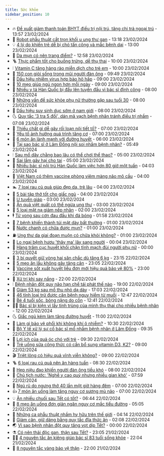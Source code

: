 ```yaml
---
title: Sức khỏe
sidebar_position: 10
---
```


<!-- vnexpress-suc-khoe:START -->
- 🔥 [Đề xuất giảm thanh toán BHYT điều trị nội trú, tăng chi trả ngoại trú](https://vnexpress.net/de-xuat-giam-thanh-toan-bhyt-dieu-tri-noi-tru-tang-chi-tra-ngoai-tru-4714601.html) - 13:57 23/02/2024
- 🥰 [Robot phẫu thuật cắt trọn khối u ung thư gan](https://vnexpress.net/robot-phau-thuat-cat-tron-khoi-u-ung-thu-gan-4714713.html) - 13:18 23/02/2024
- 💡 [4 lý do khiến trẻ dễ bị chó tấn công và mắc bệnh dại](https://vnexpress.net/4-ly-do-khien-tre-de-bi-cho-tan-cong-va-mac-benh-dai-4714268.html) - 13:00 23/02/2024
- 🤗 [Da mụn có nên trang điểm?](https://vnexpress.net/da-mun-co-nen-trang-diem-4714676.html) - 12:58 23/02/2024
- 🪜 [Thực phẩm tốt cho buồng trứng, dễ thụ thai](https://vnexpress.net/thuc-pham-tot-cho-buong-trung-de-thu-thai-4714658.html) - 10:00 23/02/2024
- 🕯 [Vitamin C tăng hàng rào miễn dịch cho trẻ em](https://vnexpress.net/vitamin-c-tang-hang-rao-mien-dich-cho-tre-em-4714447.html) - 10:00 23/02/2024
- 🤭 [150 con giòi sống trong mũi người đàn ông](https://vnexpress.net/150-con-gioi-song-trong-mui-nguoi-dan-ong-4714707.html) - 09:49 23/02/2024
- 👀 [Dấu hiệu nhiễm virus hợp bào hô hấp](https://vnexpress.net/dau-hieu-nhiem-virus-hop-bao-ho-hap-4714592.html) - 09:00 23/02/2024
- 🌋 [10 mẹo giúp ngủ ngon hơn mỗi ngày](https://vnexpress.net/10-meo-giup-ngu-ngon-hon-moi-ngay-4714453.html) - 09:00 23/02/2024
- 🫶 [Nhiều y tá Hàn Quốc bị đẩy lên tuyến đầu vì bác sĩ đình công](https://vnexpress.net/nhieu-y-ta-han-quoc-bi-day-len-tuyen-dau-vi-bac-si-dinh-cong-4714602.html) - 08:00 23/02/2024
- 🦆 [Những vấn đề sức khỏe phụ nữ thường gặp sau tuổi 30](https://vnexpress.net/nhung-van-de-suc-khoe-phu-nu-thuong-gap-sau-tuoi-30-4714503.html) - 08:00 23/02/2024
- 🚀 [Dấu hiệu suy sinh dục sớm ở nam giới](https://vnexpress.net/dau-hieu-suy-sinh-duc-som-o-nam-gioi-4714472.html) - 08:00 23/02/2024
- 🌜 [Quy tắc &#39;3 tra 5 đối&#39;, dán mã vạch bệnh nhân tránh điều trị nhầm](https://vnexpress.net/quy-tac-3-tra-5-doi-dan-ma-vach-benh-nhan-tranh-dieu-tri-nham-4714295.html) - 07:08 23/02/2024
- 🧰 [Thiếu chất gì dễ gây rối loạn nội tiết tố?](https://vnexpress.net/thieu-chat-gi-de-gay-roi-loan-noi-tiet-to-4714563.html) - 07:00 23/02/2024
- 💫 [Yếu tố ảnh hưởng quá trình tăng cơ](https://vnexpress.net/yeu-to-anh-huong-qua-trinh-tang-co-4714336.html) - 07:00 23/02/2024
- 🌝 [6 món ăn lành mạnh với đường huyết](https://vnexpress.net/6-mon-an-lanh-manh-voi-duong-huyet-4714444.html) - 06:00 23/02/2024
- 🗽 [Tại sao bác sĩ ở Lâm Đồng nội soi nhầm bệnh nhân?](https://vnexpress.net/tai-sao-bac-si-o-lam-dong-noi-soi-nham-benh-nhan-4714541.html) - 05:49 23/02/2024
- 🕯 [Sau mổ dây chằng bao lâu có thể chơi thể thao?](https://vnexpress.net/sau-mo-day-chang-bao-lau-co-the-choi-the-thao-4714520.html) - 05:00 23/02/2024
- 🦅 [Sai lầm gây hại cho tai](https://vnexpress.net/sai-lam-gay-hai-cho-tai-4714452.html) - 05:00 23/02/2024
- 🦆 [Nhiều bác sĩ nội trú Hàn Quốc làm việc hơn 80 giờ một tuần](https://vnexpress.net/nhieu-bac-si-noi-tru-han-quoc-lam-viec-hon-80-gio-mot-tuan-4714468.html) - 04:03 23/02/2024
- 🎊 [Việt Nam có thêm vaccine phòng viêm màng não mô cầu](https://vnexpress.net/viet-nam-co-them-vaccine-phong-viem-mang-nao-mo-cau-4714397.html) - 04:00 23/02/2024
- 🏊 [7 loại rau củ quả giúp đẹp da, trẻ lâu](https://vnexpress.net/7-loai-rau-cu-qua-giup-dep-da-tre-lau-4714302.html) - 04:00 23/02/2024
- 📝 [5 bài tập thở tốt cho giấc ngủ](https://vnexpress.net/5-bai-tap-tho-tot-cho-giac-ngu-4714165.html) - 04:00 23/02/2024
- 💯 [U tuyến giáp](https://vnexpress.net/u-tuyen-giap-4714411.html) - 03:00 23/02/2024
- 🌊 [Ăn quả việt quất có thể ngừa ung thư](https://vnexpress.net/an-qua-viet-quat-co-the-ngua-ung-thu-4713865.html) - 03:00 23/02/2024
- 🚀 [5 loại mặt nạ giảm nếp nhăn](https://vnexpress.net/5-loai-mat-na-giam-nep-nhan-4714342.html) - 02:00 23/02/2024
- 🕴 [Tử vong sau cơn đau đầu khi đá bóng](https://vnexpress.net/tu-vong-sau-con-dau-dau-khi-da-bong-4714385.html) - 01:58 23/02/2024
- 🗽 [7 bệnh khiến thành túi mật dày bất thường](https://vnexpress.net/7-benh-khien-thanh-tui-mat-day-bat-thuong-4714308.html) - 01:00 23/02/2024
- 🎡 [Nước chanh có chữa được mụn?](https://vnexpress.net/nuoc-chanh-co-chua-duoc-mun-4714059.html) - 01:00 23/02/2024
- ⛽️ [Ung thư da giai đoạn muộn có chữa khỏi không?](https://vnexpress.net/ung-thu-da-giai-doan-muon-co-chua-khoi-khong-4714018.html) - 01:00 23/02/2024
- 🦆 [Lo ngại bệnh hươu &#39;thây ma&#39; lây sang người](https://vnexpress.net/lo-ngai-benh-huou-thay-ma-lay-sang-nguoi-4714266.html) - 00:04 23/02/2024
- 🤩 [Hàng trăm cục huyết khối chặn tĩnh mạch đùi người phụ nữ](https://vnexpress.net/hang-tram-cuc-huyet-khoi-chan-tinh-mach-dui-nguoi-phu-nu-4714253.html) - 00:00 23/02/2024
- 🦒 [3 bí quyết giữ vòng hai săn chắc dù tăng 6 kg](https://vnexpress.net/3-bi-quyet-giu-vong-hai-san-chac-du-tang-6-kg-4714137.html) - 23:15 22/02/2024
- 💫 [5 mẹo ăn lẩu không gây tăng cân](https://vnexpress.net/5-meo-an-lau-khong-gay-tang-can-4714104.html) - 23:05 22/02/2024
- 🐘 [Vaccine sốt xuất huyết liều đơn mới hiệu quả bảo vệ 80%](https://vnexpress.net/vaccine-sot-xuat-huyet-lieu-don-moi-hieu-qua-bao-ve-80-4708410.html) - 23:00 22/02/2024
- 🚀 [Xử trí khi say nắng](https://vnexpress.net/xu-tri-khi-say-nang-4713368.html) - 22:00 22/02/2024
- 🕯 [Bệnh nhân đột quỵ não hạn chế tái phát thế nào](https://vnexpress.net/benh-nhan-dot-quy-nao-han-che-tai-phat-the-nao-4714200.html) - 19:00 22/02/2024
- 🦏 [Giảm 53 kg sau mổ thu nhỏ dạ dày](https://vnexpress.net/giam-53-kg-sau-mo-thu-nho-da-day-4714255.html) - 17:03 22/02/2024
- 🦄 [46 tỉnh loại trừ được căn bệnh nguy hiểm từ muỗi](https://vnexpress.net/46-tinh-loai-tru-duoc-can-benh-nguy-hiem-tu-muoi-4714280.html) - 12:47 22/02/2024
- 🦒 [Bé 4 tuổi sốc, bỏng nặng do cồn](https://vnexpress.net/be-4-tuoi-soc-bong-nang-do-con-4714189.html) - 12:41 22/02/2024
- 👨‍🏫 [Bác sĩ bị kiện vì lấy tinh trùng của mình thụ thai cho nhiều bệnh nhân](https://vnexpress.net/bac-si-bi-kien-vi-lay-tinh-trung-cua-minh-thu-thai-cho-nhieu-benh-nhan-4714219.html) - 12:00 22/02/2024
- 🌜 [Giấc ngủ kém làm tăng đường huyết](https://vnexpress.net/giac-ngu-kem-lam-tang-duong-huyet-4713714.html) - 11:00 22/02/2024
- 🚀 [Làm gì bảo vệ phổi khi không khí ô nhiễm?](https://vnexpress.net/lam-gi-bao-ve-phoi-khi-khong-khi-o-nhiem-4714209.html) - 10:30 22/02/2024
- 💃 [Bộ Y tế xử lý sự cố bác sĩ mổ nhầm bệnh nhân ở Lâm Đồng](https://vnexpress.net/bo-y-te-xu-ly-su-co-bac-si-mo-nham-benh-nhan-o-lam-dong-4714228.html) - 09:35 22/02/2024
- 💯 [Lợi ích của quả óc chó với trẻ](https://vnexpress.net/loi-ich-cua-qua-oc-cho-voi-tre-4714011.html) - 09:30 22/02/2024
- 🤔 [Trẻ uống sữa công thức có cần bổ sung vitamin D3, K2?](https://vnexpress.net/tre-uong-sua-cong-thuc-co-can-bo-sung-vitamin-d3-k2-4714188.html) - 09:00 22/02/2024
- 🎬 [Triệt lông có hiệu quả vĩnh viễn không?](https://vnexpress.net/triet-long-co-hieu-qua-vinh-vien-khong-4714122.html) - 09:00 22/02/2024
- 🪜 [6 loại rau củ quả nên ăn hàng tuần](https://vnexpress.net/6-loai-rau-cu-qua-nen-an-hang-tuan-4714091.html) - 08:30 22/02/2024
- 🦣 [Hẹp niệu đạo khiến người đàn ông tiểu khó](https://vnexpress.net/hep-nieu-dao-khien-nguoi-dan-ong-tieu-kho-4714132.html) - 08:00 22/02/2024
- 🧐 [Chủ tịch nước: &#39;Nghề y cao quý nhưng nhiều gian khó&#39;](https://vnexpress.net/chu-tich-nuoc-nghe-y-cao-quy-nhung-nhieu-gian-kho-4714114.html) - 07:59 22/02/2024
- 🤡 [Ngủ rũ do ngưng thở 40 lần một giờ hàng đêm](https://vnexpress.net/ngu-ru-do-ngung-tho-40-lan-mot-gio-hang-dem-4714119.html) - 07:00 22/02/2024
- 👍 [7 món ăn uống làm tăng nguy cơ sương mù não](https://vnexpress.net/7-mon-an-uong-lam-tang-nguy-co-suong-mu-nao-4713901.html) - 07:00 22/02/2024
- 💡 [Ăn nhiều chuối sau Tết có tốt?](https://vnexpress.net/an-nhieu-chuoi-sau-tet-co-tot-4714021.html) - 06:44 22/02/2024
- 💯 [8 mẹo ăn uống đơn giản ngăn nguy cơ mắc tiểu đường](https://vnexpress.net/8-meo-an-uong-don-gian-ngan-nguy-co-mac-tieu-duong-4713265.html) - 05:05 22/02/2024
- 🧠 [Những ca phẫu thuật nhầm hy hữu trên thế giới](https://vnexpress.net/nhung-ca-phau-thuat-nham-hy-huu-tren-the-gioi-4714053.html) - 04:14 22/02/2024
- 🎡 [Giảm cân, giữ dáng bằng quy tắc đĩa thức ăn](https://vnexpress.net/giam-can-giu-dang-bang-quy-tac-dia-thuc-an-4713395.html) - 02:08 22/02/2024
- 🌏 [Vì sao bệnh nhân đột quỵ tăng vọt dịp Tết?](https://vnexpress.net/vi-sao-benh-nhan-dot-quy-tang-vot-dip-tet-4713845.html) - 00:00 22/02/2024
- ⚗️ [Có nên thải độc gan, thận sau Tết?](https://vnexpress.net/co-nen-thai-doc-gan-than-sau-tet-4713377.html) - 23:05 21/02/2024
- 👨‍🏫 [4 nguyên tắc ăn kiêng giúp bác sĩ 83 tuổi sống khỏe](https://vnexpress.net/4-nguyen-tac-an-kieng-giup-bac-si-83-tuoi-song-khoe-4713724.html) - 22:04 21/02/2024
- 🤖 [8 nguyên tắc vàng bảo vệ thận](https://vnexpress.net/8-nguyen-tac-vang-bao-ve-than-4713394.html) - 22:00 21/02/2024<!-- vnexpress-suc-khoe:END -->
